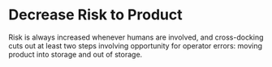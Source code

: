 # Decrease Risk to Product

Risk is always increased whenever humans are involved, and cross-docking cuts out at least two steps involving opportunity for operator errors: moving product into storage and out of storage.